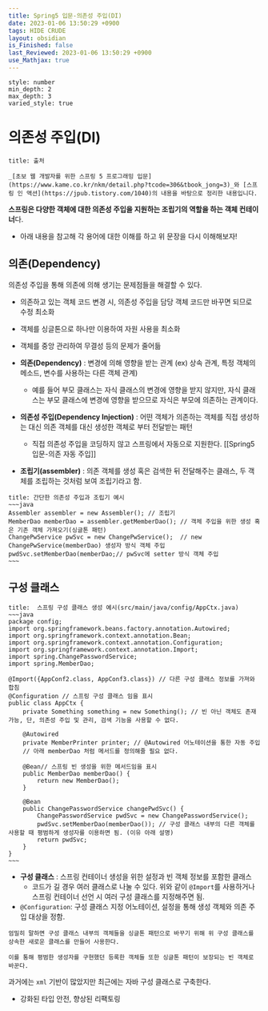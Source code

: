 ```yaml
---
title: Spring5 입문-의존성 주입(DI)
date: 2023-01-06 13:50:29 +0900
tags: HIDE CRUDE
layout: obsidian
is_Finished: false
last_Reviewed: 2023-01-06 13:50:29 +0900
use_Mathjax: true
---
```


```toc
style: number
min_depth: 2
max_depth: 3
varied_style: true
```

# 의존성 주입(DI)

```ad-quote
title: 출처

_[초보 웹 개발자를 위한 스프링 5 프로그래밍 입문](https://www.kame.co.kr/nkm/detail.php?tcode=306&tbook_jong=3)_와 [스프링 인 액션](https://jpub.tistory.com/1040)의 내용을 바탕으로 정리한 내용입니다.
```

**스프링은 다양한 객체에 대한 의존성 주입을 지원하는 조립기의 역할을 하는 객체 컨테이너**다.
- 아래 내용을 참고해 각 용어에 대한 이해를 하고 위 문장을 다시 이해해보자!

## 의존(Dependency)

의존성 주입을 통해 의존에 의해 생기는 문제점들을 해결할 수 있다.
- 의존하고 있는 객체 코드 변경 시, 의존성 주입을 담당 객체 코드만 바꾸면 되므로 수정 최소화
- 객체를 싱글톤으로 하나만 이용하여 자원 사용을 최소화
- 객체를 중앙 관리하여 무결성 등의 문제가 줄어듦

- **의존(Dependency)** : 변경에 의해 영향을 받는 관계 (ex) 상속 관계, 특정 객체의 메소드, 변수를 사용하는 다른 객체 관계)
	- 예를 들어 부모 클래스는 자식 클래스의 변경에 영향을 받지 않지만, 자식 클래스는 부모 클래스에 변경에 영향을 받으므로 자식은 부모에 의존하는 관계이다.
- **의존성 주입(Dependency Injection)** : 어떤 객체가 의존하는 객체를 직접 생성하는 대신 의존 객체를 대신 생성한 객체로 부터 전달받는 패턴
	- 직접 의존성 주입을 코딩하지 않고 스프링에서 자동으로 지원한다. [[Spring5 입문-의존 자동 주입]]
- **조립기(assembler)** : 의존 객체를 생성 혹은 검색한 뒤 전달해주는 클래스, 두 객체를 조립하는 것처럼 보여 조립기라고 함.
```ad-example
title: 간단한 의존성 주입과 조립기 예시
~~~java
Assembler assembler = new Assembler(); // 조립기
MemberDao memberDao = assembler.getMemberDao(); // 객체 주입을 위한 생성 혹은 기존 객체 가져오기(싱글톤 패턴)
ChangePwService pwSvc = new ChangePwService();  // new ChangePwService(memberDao) 생성자 방식 객체 주입
pwdSvc.setMemberDao(memberDao;// pwSvc에 setter 방식 객체 주입
~~~
```

## 구성 클래스

```ad-example
title:  스프링 구성 클래스 생성 예시(src/main/java/config/AppCtx.java)
~~~java
package config;
import org.springframework.beans.factory.annotation.Autowired;
import org.springframework.context.annotation.Bean;
import org.springframework.context.annotation.Configuration;
import org.springframework.context.annotation.Import;
import spring.ChangePasswordService;
import spring.MemberDao;

@Import({AppConf2.class, AppConf3.class}) // 다른 구성 클래스 정보를 가져와 합침
@Configuration // 스프링 구성 클래스 임을 표시
public class AppCtx {	
	private Something something = new Something(); // 빈 아닌 객체도 존재 가능, 단, 의존성 주입 및 관리, 검색 기능을 사용할 수 없다.
	
	@Autowired
	private MemberPrinter printer; // @Autowired 어노테이션을 통한 자동 주입 
	// 아래 memberDao 처럼 메서드를 정의해줄 필요 없다.
	
	@Bean// 스프링 빈 생성을 위한 메서드임을 표시
	public MemberDao memberDao() {
		return new MemberDao();
	}

	@Bean
	public ChangePasswordService changePwdSvc() {
		ChangePasswordService pwdSvc = new ChangePasswordService();
		pwdSvc.setMemberDao(memberDao()); // 구성 클래스 내부의 다른 객체를 사용할 때 평범하게 생성자를 이용하면 됨. (이유 아래 설명)
		return pwdSvc;
	}
}
~~~
```
- **구성 클래스** : 스프링 컨테이너 생성을 위한 설정과 빈 객체 정보를 포함한 클래스
	- 코드가 길 경우 여러 클래스로 나눌 수 있다. 위와 같이 `@Import`를 사용하거나 스프링 컨테이너 선언 시 여러 구성 클래스를 지정해주면 됨. 
- `@Configuration`: 구성 클래스 지정 어노테이션, 설정을 통해 생성 객체와 의존 주입 대상을 정함.
```ad-seealso
엄밀히 말하면 구성 클래스 내부의 객체들을 싱글톤 패턴으로 바꾸기 위해 위 구성 클래스를 상속한 새로운 클래스를 만들어 사용한다. 

이를 통해 평범한 생성자를 구현했던 등록한 객체들 또한 싱글톤 패턴이 보장되는 빈 객체로 바꾼다.
```

과거에는 `xml` 기반이 많았지만 최근에는 자바 구성 클래스로 구축한다.
- 강화된 타입 안전, 향상된 리팩토링 